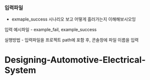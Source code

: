 ### 입력파일

- exmaple_success 시나리오 보고 어떻게 흘러가는지 이해해보시오잉



입력 예시파일 - example_fail, example_success

실행방법 - 입력파일을 프로젝트 path에 포함 후, 콘솔창에 파일 이름을 입력
# Designing-Automotive-Electrical-System
